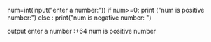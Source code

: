 num=int(input("enter a number:"))
if num>=0:
          print ("num is positive number:")
else :
          print("num is negative number: ")



output
enter a number :+64
num is positive number
